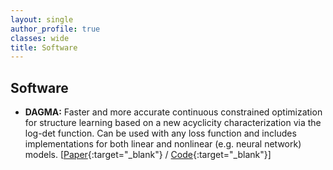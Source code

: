 ```yaml
---
layout: single
author_profile: true
classes: wide
title: Software
---
```


## Software
- **DAGMA:**
Faster and more accurate continuous constrained optimization for structure learning based on a new acyclicity 
characterization via the log-det function. Can be used with any loss function and includes implementations for both 
linear and nonlinear (e.g. neural network) models. [[Paper][dagma_paper]{:target="_blank"} / [Code][dagma_code]{:target="_blank"}]

[dagma_paper]: https://arxiv.org/abs/2209.08037
[dagma_code]: https://github.com/kevinsbello/dagma